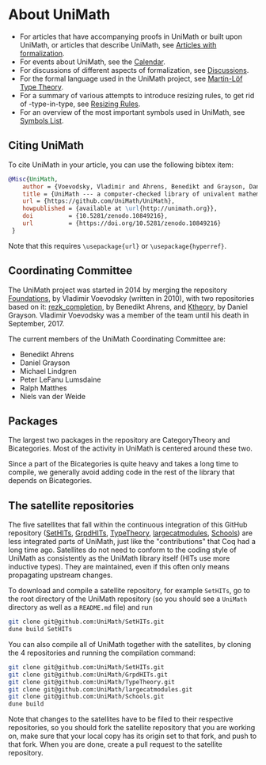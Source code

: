 # About UniMath

* For articles that have accompanying proofs in UniMath or built upon UniMath, or articles that describe UniMath, see [Articles with formalization](./Articles-with-formalization.md).
* For events about UniMath, see the [Calendar](./Calendar.md).
* For discussions of different aspects of formalization, see [Discussions](./Discussions.md).
* For the formal language used in the UniMath project, see [Martin-Löf Type Theory](./Martin-Lof-type-theory.md).
* For a summary of various attempts to introduce resizing rules, to get rid of -type-in-type, see [Resizing Rules](./Resizing-rules.md).
* For an overview of the most important symbols used in UniMath, see [Symbols List](./Symbols-list.md).

## Citing UniMath
To cite UniMath in your article, you can use the following bibtex item:
```bibtex
@Misc{UniMath,
    author = {Voevodsky, Vladimir and Ahrens, Benedikt and Grayson, Daniel and others},
    title = {UniMath --- a computer-checked library of univalent mathematics},
    url = {https://github.com/UniMath/UniMath},
    howpublished = {available at \url{http://unimath.org}},
    doi          = {10.5281/zenodo.10849216},
    url          = {https://doi.org/10.5281/zenodo.10849216}
 }
```
Note that this requires ```\usepackage{url}``` or ```\usepackage{hyperref}```.

## Coordinating Committee
The UniMath project was started in 2014 by merging the repository
[Foundations](https://github.com/UniMath/Foundations), by Vladimir Voevodsky
(written in 2010), with two repositories based on it:
[rezk_completion](https://github.com/benediktahrens/rezk_completion), by
Benedikt Ahrens, and [Ktheory](https://github.com/DanGrayson/Ktheory), by
Daniel Grayson.  Vladimir Voevodsky was a member of the team until his death in
September, 2017.

The current members of the UniMath Coordinating Committee are:

- Benedikt Ahrens
- Daniel Grayson
- Michael Lindgren
- Peter LeFanu Lumsdaine
- Ralph Matthes
- Niels van der Weide

## Packages
The largest two packages in the repository are CategoryTheory and Bicategories. Most of the activity in UniMath is centered around these two.

Since a part of the Bicategories is quite heavy and takes a long time to compile, we generally avoid adding code in the rest of the library that depends on Bicategories.

## The satellite repositories

The five satellites that fall within the continuous integration of this GitHub repository ([SetHITs](https://github.com/UniMath/SetHITs), [GrpdHITs](https://github.com/UniMath/GrpdHITs), [TypeTheory](https://github.com/UniMath/TypeTheory), [largecatmodules](https://github.com/UniMath/largecatmodules), [Schools](https://github.com/UniMath/Schools)) are less integrated parts of UniMath, just like the "contributions" that Coq had a long time ago. Satellites do not need to conform to the coding style of UniMath as consistently as the UniMath library itself (HITs use more inductive types). They are maintained, even if this often only means propagating upstream changes.

To download and compile a satellite repository, for example `SetHITs`, go to the root directory of the UniMath repository (so you should see a `UniMath` directory as well as a `README.md` file) and run
```bash
git clone git@github.com:UniMath/SetHITs.git
dune build SetHITs
```
You can also compile all of UniMath together with the satellites, by cloning the 4 repositories and running the compilation command:
```bash
git clone git@github.com:UniMath/SetHITs.git
git clone git@github.com:UniMath/GrpdHITs.git
git clone git@github.com:UniMath/TypeTheory.git
git clone git@github.com:UniMath/largecatmodules.git
git clone git@github.com:UniMath/Schools.git
dune build
```
Note that changes to the satellites have to be filed to their respective repositories, so you should fork the satellite repository that you are working on, make sure that your local copy has its origin set to that fork, and push to that fork. When you are done, create a pull request to the satellite repository.
